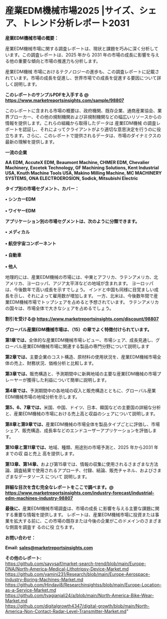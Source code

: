 # 産業EDM機械市場2025 |サイズ、シェア、トレンド分析レポート2031

<strong><b>産業EDM機械市場の概要：</b></strong>

産業EDM機械市場に関する調査レポートは、現状と課題を巧みに深く分析しています。この調査レポートは、2025 年から 2031 年の市場の成長に影響を与える他の重要な傾向と市場の推進力も分析します。

産業EDM機械 市場におけるテクノロジーの進歩も、この調査レポートに記載されています。市場の成長を促進し、世界市場での成長を促進する要因について詳しく説明します。

<strong>このレポートのサンプルPDFを入手する @ <a href=https://www.marketreportsinsights.com/sample/98807>https://www.marketreportsinsights.com/sample/98807</a></strong>

このレポートに含まれる市場の概要は、政府機関、既存企業、通商産業協会、業界ブローカー、その他の規制機関および非規制機関などの幅広いリソースからの情報を提供します。これらの組織から取得したデータは 産業EDM機械 の調査レポートを認証し、それによってクライアントがより適切な意思決定を行うのに役立ちます。さらに、このレポートで提供されるデータは、市場のダイナミクスの最新の理解を提供します。

<strong>一流の企業</strong>

<strong><b>AA EDM, AccuteX EDM, Beaumont Machine, CHMER EDM, Chevalier Machinery, Excetek Technology, GF Machining Solutions, Kent Industrial USA, Knuth Machine Tools USA, Makino Milling Machine, MC MACHINERY SYSTEMS, ONA ELECTROEROSION, Sodick, Mitsubishi Electric</b></strong>

<strong><b>タイプ別の市場セグメント、カバー：</b></strong>

<strong>• シンカーEDM<br><br>• ワイヤーEDM</strong>

<strong><b>アプリケーション別の市場セグメントは、次のように分類できます。</b></strong>

<strong>• メディカル<br><br>• 航空宇宙コンポーネント<br><br>• 自動車<br><br>• 他人</strong>

 地理的には、産業EDM機械の市場には、中東とアフリカ、ラテンアメリカ、北アメリカ、ヨーロッパ、アジア太平洋などの地域が含まれます。 ヨーロッパは、今後数年で高い成長を示すでしょう。 インドと中国も同様に目覚ましい成長を示し、それによって雇用数が増加します。 一方、北米は、今後数年間で産業EDM機械市場でトップシェアを占めると予想されています。 ラテンアメリカの国々は、市場全体で大きなシェアを占めるでしょう。

<strong>割引を受ける@ <a href=https://www.marketreportsinsights.com/discount/98807>https://www.marketreportsinsights.com/discount/98807</a></strong>

<strong><b>グローバル産業EDM機械市場は、（15）の章でよく特徴付けられています。</b></strong>

<strong><b>第</b></strong><strong><b>1章では、</b></strong>全体的な産業EDM機械市場レビュー、市場シェア、成長見通し、グローバル産業EDM機械市場に関連する製品の専門分野について説明します

<strong><b>第2章では、</b></strong>主要企業のコスト構造、原材料の使用状況を、産業EDM機械市場全体の売上、財務状況、価格分析と比較します。

<strong><b>第3章では、</b></strong>販売構造と、予測期間中に新興地域の主要な産業EDM機械の市場プレーヤーが獲得した利益について簡単に説明します。

<strong><b>第4章では、</b></strong>予測期間中の各地域の収入と販売構造とともに、グローバル産業EDM機械市場の地域分析を示します。

<strong><b>第5、6、7章では、</b></strong>米国、中国、ドイツ、日本、韓国などの主要国の詳細な分析と、産業EDM機械の市場における売上高と収益のシェアについて説明します。

<strong><b>第8章と第9章では、</b></strong>産業EDM機械の市場全体を製品タイプごとに評価し、市場シェア、販売構造、成長率などのエンドユーザーアプリケーションを評価します。

<strong><b>第10章と第11章では、</b></strong>地域、種類、用途別の市場予測と、2025 年から2031 年までの収 益と売上 高を提供します。

<strong><b>第13章、第14章、</b></strong>および第15章では、情報の収集に使用されるさまざまな方法論、調査結果で使用されるアプローチ、付録、結論、販売チャネル、およびさまざまなデータソース について 説明します。

<strong>詳細な目次を含む完全なレポートをここで調べます。@ <a href=https://www.marketreportsinsights.com/industry-forecast/industrial-edm-machines-industry-98807>https://www.marketreportsinsights.com/industry-forecast/industrial-edm-machines-industry-98807</a></strong>

<strong><b>最後に、</b></strong>産業EDM機械市場調査は、市場の成長 に影響を</a>与える主要な課題に関する重要な情報を提供します。 レポートは、産業EDM機械市場に投資または事業を拡大する前に、この市場の既存または今後の企業がこのドメインのさまざまな側面を調査す るのに役 立ちます。

<strong><b>お問い合わせ：</b></strong>

<strong>Email: </strong><a href=mailto:sales@marketreportsinsights.com><strong>sales@marketreportsinsights.com</strong></a>

<strong>その他のレポート:</strong>
<br>
<a href=https://github.com/sayysaif/market-search-trend/blob/main/Europe-DNA/North-America-Medical-Lithotripsy-Device-Market.md>https://github.com/sayysaif/market-search-trend/blob/main/Europe-DNA/North-America-Medical-Lithotripsy-Device-Market.md</a>
<br>
<a href=https://github.com/yamini231/Research/blob/main/Europe-Aerospace-Industry-Boring-Machines-Market.md>https://github.com/yamini231/Research/blob/main/Europe-Aerospace-Industry-Boring-Machines-Market.md</a>
<br>
<a href=https://github.com/Hindavi8/Researchinsightss/blob/main/Europe-Location-as-a-Service-Market.md>https://github.com/Hindavi8/Researchinsightss/blob/main/Europe-Location-as-a-Service-Market.md</a>
<br>
<a href=https://github.com/tyagianjali24/a/blob/main/North-America-Bike-Wear-Market.md>https://github.com/tyagianjali24/a/blob/main/North-America-Bike-Wear-Market.md</a>
<br>
<a href=https://github.com/digitalgrowth4347/digital-growth/blob/main/North-America-Non-Contact-Radar-Level-Transmitter-Market.md>https://github.com/digitalgrowth4347/digital-growth/blob/main/North-America-Non-Contact-Radar-Level-Transmitter-Market.md</a>"
